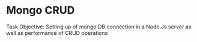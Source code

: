 # Mongo CRUD 
 Task Objective: Setting up of mongo DB connection in a Node.Js server as well as performance of CRUD operations
